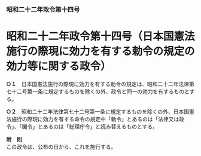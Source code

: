 ### 昭和二十二年政令第十四号  
# 昭和二十二年政令第十四号（日本国憲法施行の際現に効力を有する勅令の規定の効力等に関する政令）  
  
**○１**　日本国憲法施行の際現に効力を有する勅令の規定は、昭和二十二年法律第七十二号第一条に規定するものを除くの外、政令と同一の効力を有するものとする。  
  
**○２**　昭和二十二年法律第七十二号第一条に規定するものを除くの外、日本国憲法施行の際現に効力を有する命令の規定中「勅令」とあるのは「法律又は政令」、「閣令」とあるのは「総理庁令」と読み替えるものとする。  
  
**附　則**  
この政令は、公布の日から、これを施行する。  
  
